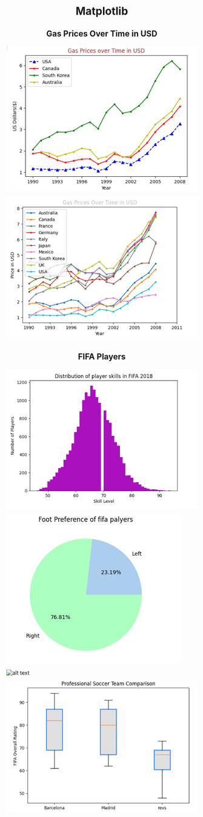 <h1 align="center"> Matplotlib</h1>

<h2 align="center">Gas Prices Over Time in USD</h2>

![alt text](https://github.com/AyeshaMalikAyesha/matplotlib/blob/main/gas_price.png?raw=true)

![alt text](https://github.com/AyeshaMalikAyesha/matplotlib/blob/main/gas_price_of_all_countries.png?raw=true)

<h2 align="center">FIFA Players</h2>


![alt text](https://github.com/AyeshaMalikAyesha/matplotlib/blob/main/distribution_of_player_skills.png?raw=true)


![alt text](https://github.com/AyeshaMalikAyesha/matplotlib/blob/main/foot_preference_of_fifa_players.png?raw=true)


![alt text](https://github.com/AyeshaMalikAyesha/matplotlib/blob/main/explodes.png?raw=true)


![alt text](https://github.com/AyeshaMalikAyesha/matplotlib/blob/main/soccer_team_comparison.png?raw=true)
